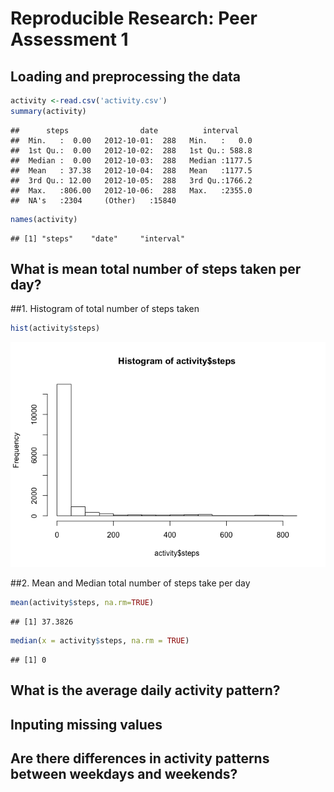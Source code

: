 # Reproducible Research: Peer Assessment 1


## Loading and preprocessing the data


```r
activity <-read.csv('activity.csv')
summary(activity)
```

```
##      steps                date          interval     
##  Min.   :  0.00   2012-10-01:  288   Min.   :   0.0  
##  1st Qu.:  0.00   2012-10-02:  288   1st Qu.: 588.8  
##  Median :  0.00   2012-10-03:  288   Median :1177.5  
##  Mean   : 37.38   2012-10-04:  288   Mean   :1177.5  
##  3rd Qu.: 12.00   2012-10-05:  288   3rd Qu.:1766.2  
##  Max.   :806.00   2012-10-06:  288   Max.   :2355.0  
##  NA's   :2304     (Other)   :15840
```

```r
names(activity)
```

```
## [1] "steps"    "date"     "interval"
```

## What is mean total number of steps taken per day?
##1. Histogram of total number of steps taken

```r
hist(activity$steps)
```

![](PA1_template_files/figure-html/unnamed-chunk-2-1.png) 

##2. Mean and Median total number of steps take per day

```r
mean(activity$steps, na.rm=TRUE)
```

```
## [1] 37.3826
```

```r
median(x = activity$steps, na.rm = TRUE)
```

```
## [1] 0
```

## What is the average daily activity pattern?



## Inputing missing values



## Are there differences in activity patterns between weekdays and weekends?
